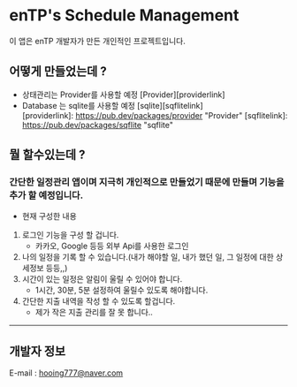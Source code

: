  enTP's Schedule Management
 ==========================

이 앱은 enTP 개발자가 만든 개인적인 프로젝트입니다.

## 어떻게 만들었는데 ?

- 상태관리는 Provider를 사용할 예정 [Provider][providerlink]   
- Database 는 sqlite를 사용할 예정 [sqlite][sqflitelink]   
[providerlink]: https://pub.dev/packages/provider "Provider"
[sqflitelink]: https://pub.dev/packages/sqflite "sqflite"

## 뭘 할수있는데 ?
### 간단한 일정관리 앱이며 지극히 개인적으로 만들었기 때문에 만들며 기능을 추가 할 예정입니다.
- 현재 구성한 내용 
1. 로그인 기능을 구성 할 겁니다.
   * 카카오, Google 등등 외부 Api를 사용한 로그인   
2. 나의 일정을 기록 할 수 있습니다.(내가 해야할 일, 내가 했던 일, 그 일정에 대한 상세정보 등등,,)   
3. 시간이 있는 일정은 알림이 울릴 수 있어야 합니다.
   * 1시간, 30분, 5분 설정하여 울릴수 있도록 해야합니다.
4. 간단한 지출 내역을 작성 할 수 있도록 할겁니다.
    * 제가 작은 지출 관리를 잘 못 합니다..

***
## 개발자 정보
E-mail : hooing777@naver.com

